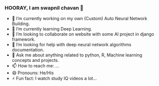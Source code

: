### HOORAY, I am swapnil chavan 👋

- 🔭 I’m currently working on my own (Custom) Auto Neural Network Building.
- 🌱 I’m currently learning Deep Learning.
- 👯 I’m looking to collaborate on website with some AI project in django framework.
- 🤔 I’m looking for help with deep neural network algorithms documentation.
- 💬 Ask me about anything related to python, R, Machine learning concepts and projects.
- 📫 How to reach me: ...
- 😄 Pronouns: He/His
- ⚡ Fun fact: I watch study IQ videos a lot...
